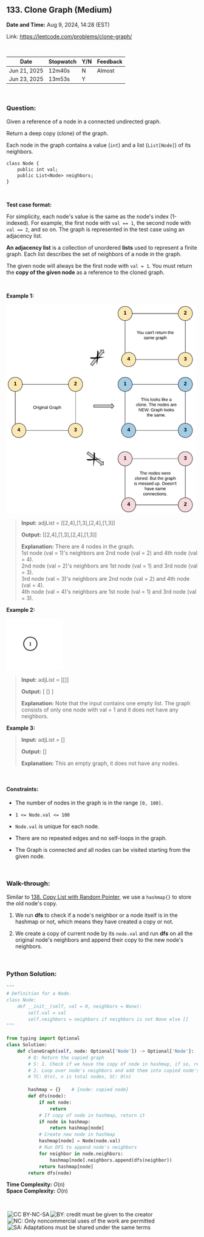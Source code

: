 ## 133. Clone Graph (Medium)
**Date and Time:** Aug 9, 2024, 14:28 (EST)

Link: https://leetcode.com/problems/clone-graph/

<br>

|Date|Stopwatch|Y/N|Feedback|
|---|---|---|----------|
|Jun 21, 2025|12m40s|N|Almost|
|Jun 23, 2025|13m53s|Y||

<br>

### Question:
Given a reference of a node in a connected undirected graph.

Return a deep copy (clone) of the graph.

Each node in the graph contains a value (`int`) and a list (`List[Node]`) of its neighbors.

```
class Node {
    public int val;
    public List<Node> neighbors;
}
```

<br>

**Test case format:**

For simplicity, each node's value is the same as the node's index (1-indexed). For example, the first node with `val == 1`, the second node with `val == 2`, and so on. The graph is represented in the test case using an adjacency list.

**An adjacency list** is a collection of unordered **lists** used to represent a finite graph. Each list describes the set of neighbors of a node in the graph.

The given node will always be the first node with `val = 1`. You must return the **copy of the given node** as a reference to the cloned graph.

<br>

**Example 1:**

<img src="../images/133.png" width=500>

> **Input:** adjList = [[2,4],[1,3],[2,4],[1,3]]
> 
> **Output:** [[2,4],[1,3],[2,4],[1,3]]
>
> **Explanation:** There are 4 nodes in the graph. <br>
> 1st node (val = 1)'s neighbors are 2nd node (val = 2) and 4th node (val = 4). <br>
> 2nd node (val = 2)'s neighbors are 1st node (val = 1) and 3rd node (val = 3). <br>
> 3rd node (val = 3)'s neighbors are 2nd node (val = 2) and 4th node (val = 4). <br>
> 4th node (val = 4)'s neighbors are 1st node (val = 1) and 3rd node (val = 3).

**Example 2:**

<img src="../images/133_1.png" width=150>

> **Input:** adjList = [[]]
> 
> **Output:** [ [] ]
>
> **Explanation:** Note that the input contains one empty list. The graph consists of only one node with val = 1 and it does not have any neighbors.

**Example 3:**
> **Input:** adjList = []
> 
> **Output:** []
>
> **Explanation:** This an empty graph, it does not have any nodes.

<br>

#### Constraints:
* The number of nodes in the graph is in the range `[0, 100]`.

* `1 <= Node.val <= 100`

* `Node.val` is unique for each node.

* There are no repeated edges and no self-loops in the graph.

* The Graph is connected and all nodes can be visited starting from the given node.

<br>

### Walk-through: 
Similar to [138. Copy List with Random Pointer](./138.Copy_List_With_Random_Pointer(Medium).md), we use a `hashmap{}` to store the old node's copy. 

1. We run **dfs** to check if a node's neighbor or a node itself is in the hashmap or not, which means they have created a copy or not. 

2. We create a copy of current node by its `node.val` and run **dfs** on all the original node's neighbors and append their copy to the new node's neighbors.

<br>

### Python Solution:
```python
"""
# Definition for a Node.
class Node:
    def __init__(self, val = 0, neighbors = None):
        self.val = val
        self.neighbors = neighbors if neighbors is not None else []
"""

from typing import Optional
class Solution:
    def cloneGraph(self, node: Optional['Node']) -> Optional['Node']:
        # Q: Return the copied graph
        # S: 1. Check if we have the copy of node in hashmap, if so, return the copied node from hashmap. Else, create a copy in hashmap
        # 2. Loop over node's neighbors and add them into copied node's neighbors (in hashmap)
        # TC: O(n), n is total nodes, SC: O(n)

        hashmap = {}    # {node: copied node}
        def dfs(node):
            if not node:
                return
            # If copy of node in hashmap, return it
            if node in hashmap:
                return hashmap[node]
            # Create new node in hashmap
            hashmap[node] = Node(node.val)
            # Run DFS to append node's neighbors
            for neighbor in node.neighbors:
                hashmap[node].neighbors.append(dfs(neighbor))
            return hashmap[node]
        return dfs(node)
```
**Time Complexity:** $O(n)$ <br>
**Space Complexity:** $O(n)$

<br>

<img style="height:22px!important;margin-left:3px;vertical-align:text-bottom;" src="https://mirrors.creativecommons.org/presskit/icons/cc.svg?ref=chooser-v1" alt="CC BY-NC-SA" title="CC BY-NC-SA"><img style="height:22px!important;margin-left:3px;vertical-align:text-bottom;" src="https://mirrors.creativecommons.org/presskit/icons/by.svg?ref=chooser-v1" alt="BY: credit must be given to the creator" title="BY: credit must be given to the creator"><img style="height:22px!important;margin-left:3px;vertical-align:text-bottom;" src="https://mirrors.creativecommons.org/presskit/icons/nc.svg?ref=chooser-v1" alt="NC: Only noncommercial uses of the work are permitted" title="NC: Only noncommercial uses of the work are permitted"><img style="height:22px!important;margin-left:3px;vertical-align:text-bottom;" src="https://mirrors.creativecommons.org/presskit/icons/sa.svg?ref=chooser-v1" alt="SA: Adaptations must be shared under the same terms" title="SA: Adaptations must be shared under the same terms">